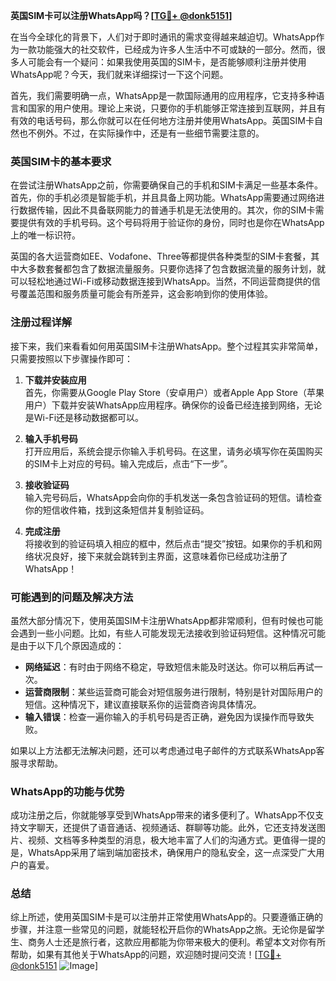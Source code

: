 **英国SIM卡可以注册WhatsApp吗？[[TG💪+ @donk5151](https://t.me/s/donk5151)]**

在当今全球化的背景下，人们对于即时通讯的需求变得越来越迫切。WhatsApp作为一款功能强大的社交软件，已经成为许多人生活中不可或缺的一部分。然而，很多人可能会有一个疑问：如果我使用英国的SIM卡，是否能够顺利注册并使用WhatsApp呢？今天，我们就来详细探讨一下这个问题。

首先，我们需要明确一点，WhatsApp是一款国际通用的应用程序，它支持多种语言和国家的用户使用。理论上来说，只要你的手机能够正常连接到互联网，并且有有效的电话号码，那么你就可以在任何地方注册并使用WhatsApp。英国SIM卡自然也不例外。不过，在实际操作中，还是有一些细节需要注意的。

### 英国SIM卡的基本要求

在尝试注册WhatsApp之前，你需要确保自己的手机和SIM卡满足一些基本条件。首先，你的手机必须是智能手机，并且具备上网功能。WhatsApp需要通过网络进行数据传输，因此不具备联网能力的普通手机是无法使用的。其次，你的SIM卡需要提供有效的手机号码。这个号码将用于验证你的身份，同时也是你在WhatsApp上的唯一标识符。

英国的各大运营商如EE、Vodafone、Three等都提供各种类型的SIM卡套餐，其中大多数套餐都包含了数据流量服务。只要你选择了包含数据流量的服务计划，就可以轻松地通过Wi-Fi或移动数据连接到WhatsApp。当然，不同运营商提供的信号覆盖范围和服务质量可能会有所差异，这会影响到你的使用体验。

### 注册过程详解

接下来，我们来看看如何用英国SIM卡注册WhatsApp。整个过程其实非常简单，只需要按照以下步骤操作即可：

1. **下载并安装应用**  
   首先，你需要从Google Play Store（安卓用户）或者Apple App Store（苹果用户）下载并安装WhatsApp应用程序。确保你的设备已经连接到网络，无论是Wi-Fi还是移动数据都可以。

2. **输入手机号码**  
   打开应用后，系统会提示你输入手机号码。在这里，请务必填写你在英国购买的SIM卡上对应的号码。输入完成后，点击“下一步”。

3. **接收验证码**  
   输入完号码后，WhatsApp会向你的手机发送一条包含验证码的短信。请检查你的短信收件箱，找到这条短信并复制验证码。

4. **完成注册**  
   将接收到的验证码填入相应的框中，然后点击“提交”按钮。如果你的手机和网络状况良好，接下来就会跳转到主界面，这意味着你已经成功注册了WhatsApp！

### 可能遇到的问题及解决方法

虽然大部分情况下，使用英国SIM卡注册WhatsApp都非常顺利，但有时候也可能会遇到一些小问题。比如，有些人可能发现无法接收到验证码短信。这种情况可能是由于以下几个原因造成的：

- **网络延迟**：有时由于网络不稳定，导致短信未能及时送达。你可以稍后再试一次。
- **运营商限制**：某些运营商可能会对短信服务进行限制，特别是针对国际用户的短信。这种情况下，建议直接联系你的运营商咨询具体情况。
- **输入错误**：检查一遍你输入的手机号码是否正确，避免因为误操作而导致失败。

如果以上方法都无法解决问题，还可以考虑通过电子邮件的方式联系WhatsApp客服寻求帮助。

### WhatsApp的功能与优势

成功注册之后，你就能够享受到WhatsApp带来的诸多便利了。WhatsApp不仅支持文字聊天，还提供了语音通话、视频通话、群聊等功能。此外，它还支持发送图片、视频、文档等多种类型的消息，极大地丰富了人们的沟通方式。更值得一提的是，WhatsApp采用了端到端加密技术，确保用户的隐私安全，这一点深受广大用户的喜爱。

### 总结

综上所述，使用英国SIM卡是可以注册并正常使用WhatsApp的。只要遵循正确的步骤，并注意一些常见的问题，就能轻松开启你的WhatsApp之旅。无论你是留学生、商务人士还是旅行者，这款应用都能为你带来极大的便利。希望本文对你有所帮助，如果有其他关于WhatsApp的问题，欢迎随时提问交流！[[TG💪+ @donk5151](https://t.me/s/donk5151) ![Image](https://i.postimg.cc/rwNCRYN7/Snipaste-2025-04-30-17-27-05.png)]